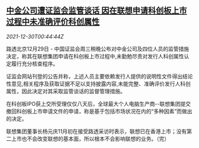 <!--1640826062000-->
[中金公司遭证监会监管谈话 因在联想申请科创板上市过程中未准确评价科创属性](https://cn.reuters.com/article/cicc-csrc-1229-wedn-idCNKBS2J900K)
------

<div><i>2021-12-30T00:44:44Z</i></div><p>路透北京12月29日 - 中国证监会周三稍晚公布对中金公司及四位人员的监管措施决定，称其在联想集团申请在科创板上市过程中,未勤勉尽责对发行人科创属性认定履行充分核查程序。</p><p>证监会网站刊登的公告并称，上述人员主要依赖发行人提供的说明性文件得出结论性意见,相关程序及获取证据不足以支持披露内容,未能完整、准确评价发行人科创属性，因此决定对其采取监管谈话的监督管理措施。</p><p>在科创板IPO获上交所受理仅仅八天后，全球最大个人电脑生产商--联想集团提交撤回科创板上市申请文件的申请，称是基于包括市场状况在内的“多种因素”而做出的决定。</p><p>联想集团董事长杨元庆11月初在接受路透采访时表示，联想已在香港上市；没有第二上市也不会改变联想的基本面，所以根本不会影响联想的业务。（完）</p>
